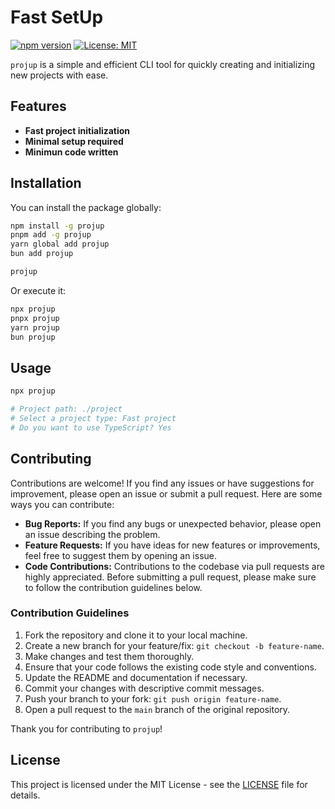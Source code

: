 # Fast SetUp

[![npm version](https://badge.fury.io/js/projup.svg)](https://badge.fury.io/js/projup)
[![License: MIT](https://img.shields.io/badge/License-MIT-yellow.svg)](https://opensource.org/licenses/MIT)

`projup` is a simple and efficient CLI tool for quickly creating and initializing new projects with ease.

## Features

- **Fast project initialization**
- **Minimal setup required**
- **Minimun code written**

## Installation

You can install the package globally:

```bash
npm install -g projup
pnpm add -g projup
yarn global add projup
bun add projup

projup
```

Or execute it:

```bash
npx projup
pnpx projup
yarn projup
bun projup
```

## Usage

```bash
npx projup

# Project path: ./project
# Select a project type: Fast project
# Do you want to use TypeScript? Yes
```

## Contributing

Contributions are welcome! If you find any issues or have suggestions for improvement, please open an issue or submit a pull request. Here are some ways you can contribute:

- **Bug Reports:** If you find any bugs or unexpected behavior, please open an issue describing the problem.
- **Feature Requests:** If you have ideas for new features or improvements, feel free to suggest them by opening an issue.
- **Code Contributions:** Contributions to the codebase via pull requests are highly appreciated. Before submitting a pull request, please make sure to follow the contribution guidelines below.

### Contribution Guidelines

1. Fork the repository and clone it to your local machine.
2. Create a new branch for your feature/fix: `git checkout -b feature-name`.
3. Make changes and test them thoroughly.
4. Ensure that your code follows the existing code style and conventions.
5. Update the README and documentation if necessary.
6. Commit your changes with descriptive commit messages.
7. Push your branch to your fork: `git push origin feature-name`.
8. Open a pull request to the `main` branch of the original repository.

Thank you for contributing to `projup`!

## License

This project is licensed under the MIT License - see the [LICENSE](LICENSE) file for details.
